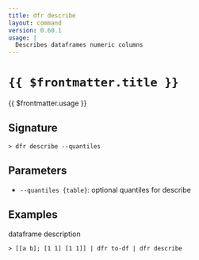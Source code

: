 ```yaml
---
title: dfr describe
layout: command
version: 0.60.1
usage: |
  Describes dataframes numeric columns
---
```


# `{{ $frontmatter.title }}`

<div style='white-space: pre-wrap;'>{{ $frontmatter.usage }}</div>

## Signature

```> dfr describe --quantiles```

## Parameters

 -  `--quantiles {table}`: optional quantiles for describe

## Examples

dataframe description
```shell
> [[a b]; [1 1] [1 1]] | dfr to-df | dfr describe
```
